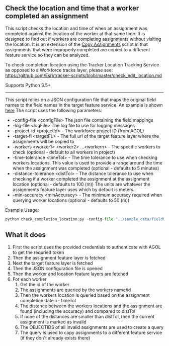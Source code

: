 ## Check the location and time that a worker completed an assignment

This script checks the location and time of when an assignment was completed against the location of the worker at that same time. It is designed to find out if workers are completing assignments without visiting the location.
It is an extension of the [Copy Assignments](copy_assignments_fs_readme.md) script in that assignments that were improperly completed are copied to a different feature service so they can be analyzed.

To check completion location using the Tracker Location Tracking Service as opposed to a Workforce tracks layer, please see: https://github.com/Esri/tracker-scripts/blob/master/check_edit_location.md

Supports Python 3.5+

----

This script relies on a JSON configuration file that maps the original field names to the field names in the target feature service. An example is shown [here](../sample_data/fieldMappings.json) The script uses the following parameters:

- -config-file \<configFile\> The json file containing the field mappings
- -log-file \<logFile\> The log file to use for logging messages
- -project-id \<projectId\> - The workforce project ID (from AGOL)
- -target-fl \<targetFL\> - The full url of the target feature layer where the assignments will be copied to
- -workers \<worker1\> \<worker2\> ...\<workern\> - The specific workers to check (optional - default to all workers in project)
- -time-tolerance \<timeTol\> - The time tolerance to use when checking workers locations. This value is used to provide a range around the time when the assignment was completed (optional - defaults to 5 minutes)
- -distance-tolerance \<distTol\> - The distance tolerance to use when checking if a worker completed the assignment at the assignment location (optional - defaults to 100 (m)) The units are whatever the assignments feature layer uses which by default is meters.
- -min-accuracy \<minAccuracy\> - The minimum accuracy required when querying worker locations (optional - defaults to 50 (m))

Example Usage:
```python
python check_completion_location.py -config-file "../sample_data/fieldMappings.json" -u username -p password -org "https://<org>.maps.arcgis.com" -target-fl "http://services.arcgis.com/<server>/arcgis/rest/services/AssignmentsArchives/FeatureServer/0" -where "1=1" -pid "e2293b52beef439ca475427287969466" -log-file "log.txt" -workers worker_1 -time-tolerance 5 -distance-tolerance 100 -min-accuracy 25
```

## What it does

 1. First the script uses the provided credentials to authenticate with AGOL to get the requried token
 2. Then the assignment feature layer is fetched
 3. Next the target feature layer is fetched
 4. Then the JSON configuration file is opened
 5. Then the worker and location feature layers are fetched
 6. For each worker
     1. Get the id of the worker
     2. The assignments are queried by the workers name/id
     3. Then the workers location is queried based on the assignment completion date +- timeTol
     4. The distance between the workers locations and the assignment are found (including the accuracy) and compared to distTol
     5. If none of the distances are smaller than distTol, then the current assignment is marked as invalid
     6. The OBJECTIDS of all invalid assignments are used to create a query
     7. The query is used to copy assignments to a different feature service (if they don't already exists there)
